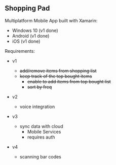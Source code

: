 ## Shopping Pad

Multiplatform Mobile App built with Xamarin:

* Windows 10 (v1 done)
* Android (v1 done)
* iOS (v1 done)
	
Requirements:
* v1
	* ~~add/remove items from shopping list~~
	* ~~keep track of the top bought items~~
		* ~~enable to add items from top bought list~~
		* ~~sort by freq~~
* v2
	* voice integration

* v3
	* sync data with cloud
		* Mobile Services
		* requires auth

* v4
	* scanning bar codes

